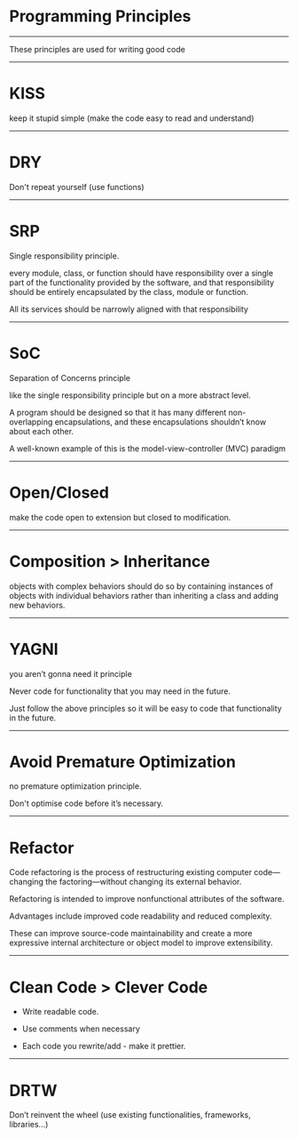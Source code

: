 # Programming Principles
- - - -
These principles are used for writing good code

- - - -
# KISS

 keep it stupid simple (make the code easy to read and understand) 

- - - -
# DRY 

Don't repeat yourself (use functions)

- - - -
# SRP 

Single responsibility principle. 

every module, class, or function should have responsibility over a single part of the functionality provided by the software, and that responsibility should be entirely encapsulated by the class, module or function. 

All its services should be narrowly aligned with that responsibility

- - - -
# SoC

Separation of Concerns principle 

like the single responsibility principle but on a more abstract level. 

A program should be designed so that it has many different non-overlapping encapsulations, and these encapsulations shouldn’t know about each other.

A well-known example of this is the model-view-controller (MVC) paradigm


- - - -
# Open/Closed

make the code open to extension but closed to modification.

- - - -
# Composition > Inheritance

objects with complex behaviors should do so by containing instances of objects with individual behaviors rather than inheriting a class and adding new behaviors.

- - - -
# YAGNI

you aren’t gonna need it principle

Never code for functionality that you may need in the future.

Just follow the above principles so it will be easy to code that functionality in the future.

- - - -
# Avoid Premature Optimization

no premature optimization principle. 

Don't optimise code before it’s necessary.

- - - -
# Refactor

Code refactoring is the process of restructuring existing computer code—changing the factoring—without changing its external behavior. 

Refactoring is intended to improve nonfunctional attributes of the software. 

Advantages include improved code readability and reduced complexity. 

These can improve source-code maintainability and create a more expressive internal architecture or object model to improve extensibility.

- - - -
# Clean Code > Clever Code

* Write readable code. 

* Use comments when necessary  

* Each code you rewrite/add - make it prettier.

- - - -
# DRTW

Don’t reinvent the wheel (use existing functionalities, frameworks, libraries…)